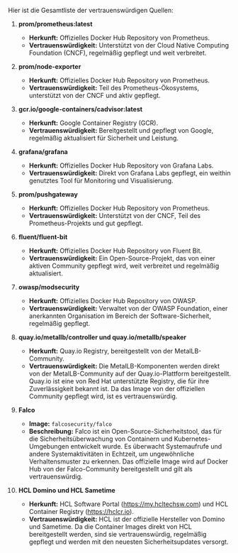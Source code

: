 Hier ist die Gesamtliste der vertrauenswürdigen Quellen:

1. **prom/prometheus:latest**
   - **Herkunft:** Offizielles Docker Hub Repository von Prometheus.
   - **Vertrauenswürdigkeit:** Unterstützt von der Cloud Native Computing Foundation (CNCF), regelmäßig gepflegt und weit verbreitet.

2. **prom/node-exporter**
   - **Herkunft:** Offizielles Docker Hub Repository von Prometheus.
   - **Vertrauenswürdigkeit:** Teil des Prometheus-Ökosystems, unterstützt von der CNCF und aktiv gepflegt.

3. **gcr.io/google-containers/cadvisor:latest**
   - **Herkunft:** Google Container Registry (GCR).
   - **Vertrauenswürdigkeit:** Bereitgestellt und gepflegt von Google, regelmäßig aktualisiert für Sicherheit und Leistung.

4. **grafana/grafana**
   - **Herkunft:** Offizielles Docker Hub Repository von Grafana Labs.
   - **Vertrauenswürdigkeit:** Direkt von Grafana Labs gepflegt, ein weithin genutztes Tool für Monitoring und Visualisierung.

5. **prom/pushgateway**
   - **Herkunft:** Offizielles Docker Hub Repository von Prometheus.
   - **Vertrauenswürdigkeit:** Unterstützt von der CNCF, Teil des Prometheus-Projekts und gut gepflegt.

6. **fluent/fluent-bit**
   - **Herkunft:** Offizielles Docker Hub Repository von Fluent Bit.
   - **Vertrauenswürdigkeit:** Ein Open-Source-Projekt, das von einer aktiven Community gepflegt wird, weit verbreitet und regelmäßig aktualisiert.

7. **owasp/modsecurity**
   - **Herkunft:** Offizielles Docker Hub Repository von OWASP.
   - **Vertrauenswürdigkeit:** Verwaltet von der OWASP Foundation, einer anerkannten Organisation im Bereich der Software-Sicherheit, regelmäßig gepflegt.

8. **quay.io/metallb/controller und quay.io/metallb/speaker**
   - **Herkunft:** Quay.io Registry, bereitgestellt von der MetalLB-Community.
   - **Vertrauenswürdigkeit:** Die MetalLB-Komponenten werden direkt von der MetalLB-Community auf der Quay.io-Plattform bereitgestellt. Quay.io ist eine von Red Hat unterstützte Registry, die für ihre Zuverlässigkeit bekannt ist. Da das Image von der offiziellen Community gepflegt wird, ist es vertrauenswürdig.

9. **Falco**
    - **Image:** `falcosecurity/falco`
    - **Beschreibung:** Falco ist ein Open-Source-Sicherheitstool, das für die Sicherheitsüberwachung von Containern und Kubernetes-Umgebungen entwickelt wurde. Es überwacht Systemaufrufe und andere Systemaktivitäten in Echtzeit, um ungewöhnliche Verhaltensmuster zu erkennen. Das offizielle Image wird auf Docker Hub von der Falco-Community bereitgestellt und gilt als vertrauenswürdig.

10. **HCL Domino und HCL Sametime**
    - **Herkunft:** HCL Software Portal (https://my.hcltechsw.com) und HCL Container Registry (https://hclcr.io).
    - **Vertrauenswürdigkeit:** HCL ist der offizielle Hersteller von Domino und Sametime. Da die Container Images direkt von HCL bereitgestellt werden, sind sie vertrauenswürdig, regelmäßig gepflegt und werden mit den neuesten Sicherheitsupdates versorgt.

